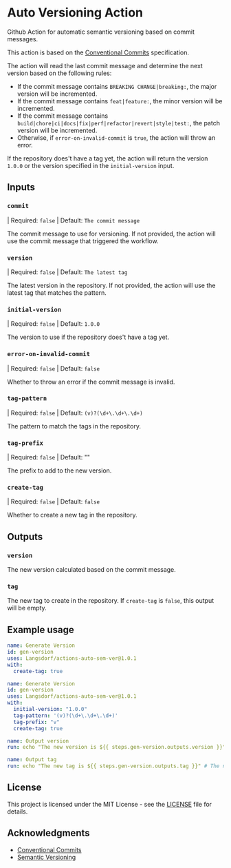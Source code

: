 # Auto Versioning Action

Github Action for automatic semantic versioning based on commit messages.

This action is based on the [Conventional Commits](https://www.conventionalcommits.org/en/v1.0.0/) specification.

The action will read the last commit message and determine the next version based on the following rules:

- If the commit message contains `BREAKING CHANGE|breaking:`, the major version will be incremented.
- If the commit message contains `feat|feature:`, the minor version will be incremented.
- If the commit message contains `build|chore|ci|docs|fix|perf|refactor|revert|style|test:`, the patch version will be incremented.
- Otherwise, if `error-on-invalid-commit` is `true`, the action will throw an error.

If the repository does't have a tag yet, the action will return the version `1.0.0` or the version specified in the `initial-version` input.

## Inputs

### `commit`

| Required: `false`
| Default: `The commit message`

The commit message to use for versioning. If not provided, the action will use the commit message that triggered the workflow.

### `version`

| Required: `false`
| Default: `The latest tag`

The latest version in the repository. If not provided, the action will use the latest tag that matches the pattern.

### `initial-version`

| Required: `false`
| Default: `1.0.0`

The version to use if the repository does't have a tag yet.

### `error-on-invalid-commit`

| Required: `false`
| Default: `false`

Whether to throw an error if the commit message is invalid.

### `tag-pattern`

| Required: `false`
| Default: `(v)?(\d+\.\d+\.\d+)`

The pattern to match the tags in the repository.

### `tag-prefix`

| Required: `false`
| Default: ""

The prefix to add to the new version.

### `create-tag`

| Required: `false`
| Default: `false`

Whether to create a new tag in the repository.

## Outputs

### `version`

The new version calculated based on the commit message.

### `tag`

The new tag to create in the repository. If `create-tag` is `false`, this output will be empty.

## Example usage

```yaml
name: Generate Version
id: gen-version
uses: Langsdorf/actions-auto-sem-ver@1.0.1
with:
  create-tag: true
```

```yaml
name: Generate Version
id: gen-version
uses: Langsdorf/actions-auto-sem-ver@1.0.1
with:
  initial-version: "1.0.0"
  tag-pattern: '(v)?(\d+\.\d+\.\d+)'
  tag-prefix: "v"
  create-tag: true
```

```yaml
name: Output version
run: echo "The new version is ${{ steps.gen-version.outputs.version }}" # The new version is 1.0.1
```

```yaml
name: Output tag
run: echo "The new tag is ${{ steps.gen-version.outputs.tag }}" # The new tag is (v)?1.0.1
```

## License

This project is licensed under the MIT License - see the [LICENSE](LICENSE) file for details.

## Acknowledgments

- [Conventional Commits](https://www.conventionalcommits.org/)
- [Semantic Versioning](https://semver.org/)
